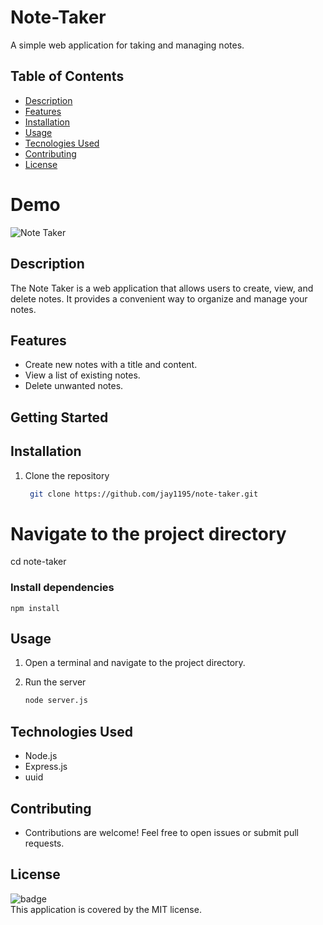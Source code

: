 # Note-Taker

A simple web application for taking and managing notes.

## Table of Contents

  - [Description](#description)
  - [Features](#features)
  - [Installation](#installation)
  - [Usage](#usage)
  - [Tecnologies Used](#technologies-used)
  - [Contributing](#contributing)
  - [License](#license)

# Demo
![Note Taker](https://github.com/Jay1194/..Note-Taker../assets/105843570/1453126a-5741-4f43-b759-9b9b8dafeee6)


## Description

The Note Taker is a web application that allows users to create, view, and delete notes. It provides a convenient way to organize and manage your notes.

## Features

- Create new notes with a title and content.
- View a list of existing notes.
- Delete unwanted notes.

## Getting Started


## Installation

1. Clone the repository
   
   ```bash
    git clone https://github.com/jay1195/note-taker.git

 # Navigate to the project directory
   cd note-taker
   
### Install dependencies
    npm install

## Usage
1. Open a terminal and navigate to the project directory.
2. Run the server
   
   ```bash
   node server.js

## Technologies Used
- Node.js
- Express.js
- uuid
  
## Contributing
- Contributions are welcome! Feel free to open issues or submit pull requests.

## License
![badge](https://img.shields.io/badge/license-MIT-brightgreen)
<br />
This application is covered by the MIT license. 
